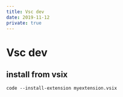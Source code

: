 ```yaml
---
title: Vsc dev
date: 2019-11-12
private: true
---
```

# Vsc dev

## install from vsix

    code --install-extension myextension.vsix
